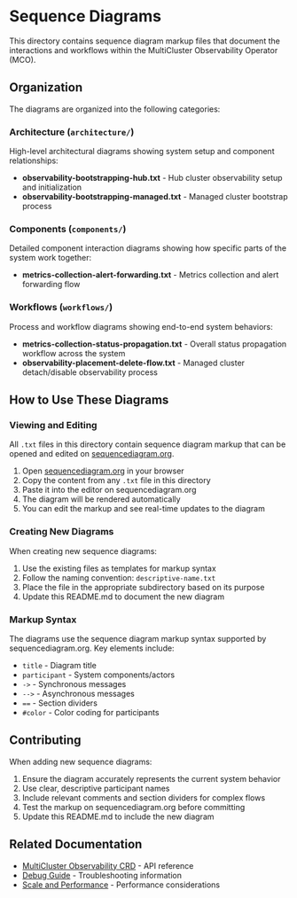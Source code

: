 # Sequence Diagrams

This directory contains sequence diagram markup files that document the interactions and workflows within the MultiCluster Observability Operator (MCO).

## Organization

The diagrams are organized into the following categories:

### Architecture (`architecture/`)
High-level architectural diagrams showing system setup and component relationships:
- **observability-bootstrapping-hub.txt** - Hub cluster observability setup and initialization
- **observability-bootstrapping-managed.txt** - Managed cluster bootstrap process

### Components (`components/`)
Detailed component interaction diagrams showing how specific parts of the system work together:
- **metrics-collection-alert-forwarding.txt** - Metrics collection and alert forwarding flow

### Workflows (`workflows/`)
Process and workflow diagrams showing end-to-end system behaviors:
- **metrics-collection-status-propagation.txt** - Overall status propagation workflow across the system
- **observability-placement-delete-flow.txt** - Managed cluster detach/disable observability process

## How to Use These Diagrams

### Viewing and Editing
All `.txt` files in this directory contain sequence diagram markup that can be opened and edited on [sequencediagram.org](https://sequencediagram.org).

1. Open [sequencediagram.org](https://sequencediagram.org) in your browser
2. Copy the content from any `.txt` file in this directory
3. Paste it into the editor on sequencediagram.org
4. The diagram will be rendered automatically
5. You can edit the markup and see real-time updates to the diagram

### Creating New Diagrams
When creating new sequence diagrams:

1. Use the existing files as templates for markup syntax
2. Follow the naming convention: `descriptive-name.txt`
3. Place the file in the appropriate subdirectory based on its purpose
4. Update this README.md to document the new diagram

### Markup Syntax
The diagrams use the sequence diagram markup syntax supported by sequencediagram.org. Key elements include:

- `title` - Diagram title
- `participant` - System components/actors
- `->` - Synchronous messages
- `-->` - Asynchronous messages
- `==` - Section dividers
- `#color` - Color coding for participants

## Contributing

When adding new sequence diagrams:

1. Ensure the diagram accurately represents the current system behavior
2. Use clear, descriptive participant names
3. Include relevant comments and section dividers for complex flows
4. Test the markup on sequencediagram.org before committing
5. Update this README.md to include the new diagram

## Related Documentation

- [MultiCluster Observability CRD](../MultiClusterObservability-CRD.md) - API reference
- [Debug Guide](../debug.md) - Troubleshooting information
- [Scale and Performance](../scale-perf.md) - Performance considerations 